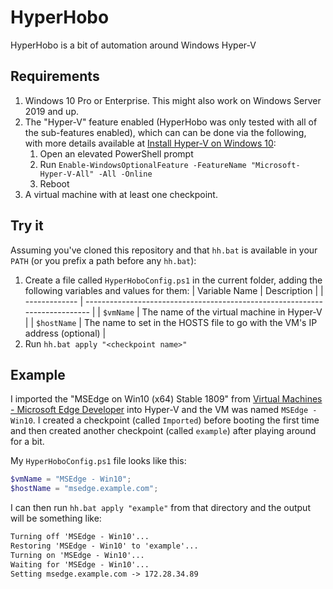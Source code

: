 # HyperHobo

HyperHobo is a bit of automation around Windows Hyper-V

## Requirements

1. Windows 10 Pro or Enterprise. This might also work on Windows Server 2019 and up.
1. The "Hyper-V" feature enabled (HyperHobo was only tested with all of the sub-features enabled), which can can be done via the following, with more details available at [Install Hyper-V on Windows 10](https://docs.microsoft.com/en-us/virtualization/hyper-v-on-windows/quick-start/enable-hyper-v):
    1. Open an elevated PowerShell prompt
    1. Run `Enable-WindowsOptionalFeature -FeatureName "Microsoft-Hyper-V-All" -All -Online`
    1. Reboot
1. A virtual machine with at least one checkpoint.

## Try it

Assuming you've cloned this repository and that `hh.bat` is available in your `PATH` (or you prefix a path before any `hh.bat`):

1. Create a file called `HyperHoboConfig.ps1` in the current folder, adding the following variables and values for them:
    | Variable Name | Description                                                                 |
    | ------------- | --------------------------------------------------------------------------- |
    | `$vmName`     | The name of the virtual machine in Hyper-V                                  |
    | `$hostName`   | The name to set in the HOSTS file to go with the VM's IP address (optional) |
1. Run `hh.bat apply "<checkpoint name>"`

## Example

I imported the "MSEdge on Win10 (x64) Stable 1809" from [Virtual Machines - Microsoft Edge Developer](https://developer.microsoft.com/en-us/microsoft-edge/tools/vms/) into Hyper-V and the VM was named `MSEdge - Win10`.  I created a checkpoint (called `Imported`) before booting the first time and then created another checkpoint (called `example`) after playing around for a bit.

My `HyperHoboConfig.ps1` file looks like this:

```powershell
$vmName = "MSEdge - Win10";
$hostName = "msedge.example.com";
```

I can then run `hh.bat apply "example"` from that directory and the output will be something like:

```txt
Turning off 'MSEdge - Win10'...
Restoring 'MSEdge - Win10' to 'example'...
Turning on 'MSEdge - Win10'...
Waiting for 'MSEdge - Win10'...
Setting msedge.example.com -> 172.28.34.89
```
